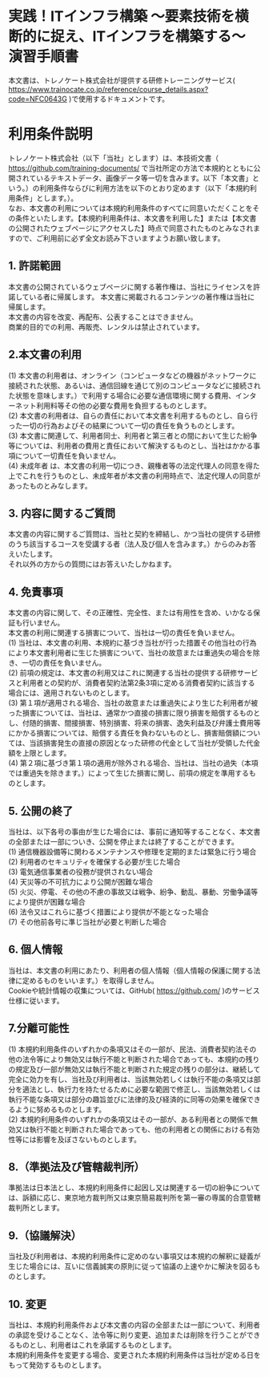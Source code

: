 # 実践！ITインフラ構築 ～要素技術を横断的に捉え、ITインフラを構築する～ 演習手順書  
本文書は、トレノケート株式会社が提供する研修トレーニングサービス( https://www.trainocate.co.jp/reference/course_details.aspx?code=NFC0643G )で使用するドキュメントです。  




# 利用条件説明  

トレノケート株式会社（以下「当社」とします）は、本技術文書（ https://github.com/training-documents/ で当社所定の方法で本規約とともに公開されているテキストデータ、画像データ等一切を含みます。以下「本文書」という。）の利用条件ならびに利用方法を以下のとおり定めます（以下「本規約利用条件」とします。）。  
なお、本文書の利用については本規約利用条件のすべてに同意いただくことをその条件といたします。【本規約利用条件は、本文書を利用した】または【本文書の公開されたウェブページにアクセスした】時点で同意されたものとみなされますので、ご利用前に必ず全文お読み下さいますようお願い致します。  

## 1. 許諾範囲  
本文書の公開されているウェブページに関する著作権は、当社にライセンスを許諾している者に帰属します。
本文書に掲載されるコンテンツの著作権は当社に帰属します。  
本文書の内容を改変、再配布、公表することはできません。  
商業的目的での利用、再販売、レンタルは禁止されています。  

## 2.本文書の利用
(1)	本文書の利用者は、オンライン（コンピュータなどの機器がネットワークに接続された状態、あるいは、通信回線を通じて別のコンピュータなどに接続された状態を意味します。）で利用する場合に必要な通信環境に関する費用、インターネット利用料等その他の必要な費用を負担するものとします。  
(2)	本文書の利用者は、自らの責任において本文書を利用するものとし、自ら行った一切の行為およびその結果について一切の責任を負うものとします。  
(3)	本文書に関連して、利用者同士、利用者と第三者との間において生じた紛争等については、利用者の費用と責任において解決するものとし、当社はかかる事項について一切責任を負いません。  
(4)	未成年者  は、本文書の利用一切につき、親権者等の法定代理人の同意を得た上でこれを行うものとし、未成年者が本文書の利用時点で、法定代理人の同意があったものとみなします。  

## 3. 内容に関するご質問
本文書の内容に関するご質問は、当社と契約を締結し、かつ当社の提供する研修のうち該当するコースを受講する者（法人及び個人を含みます。）からのみお答えいたします。  
それ以外の方からの質問にはお答えいたしかねます。  

## 4. 免責事項
本文書の内容に関して、その正確性、完全性、または有用性を含め、いかなる保証も行いません。  
本文書の利用に関連する損害について、当社は一切の責任を負いません。    
(1)	当社は、本文書の利用、本規約に基づき当社が行った措置その他当社の行為により本文書利用者に生じた損害について、当社の故意または重過失の場合を除き、一切の責任を負いません。  
(2)	前項の規定は、本文書の利用又はこれに関連する当社の提供する研修サービスと利用者との契約が、消費者契約法第2条3項に定める消費者契約に該当する場合には、適用されないものとします。  
(3)	第１項が適用される場合、当社の故意または重過失により生じた利用者が被った損害については、当社は、通常かつ直接の損害に限り損害を賠償するものとし、付随的損害、間接損害、特別損害、将来の損害、逸失利益及び弁護士費用等にかかる損害については、賠償する責任を負わないものとし、損害賠償額については、当該損害発生の直接の原因となった研修の代金として当社が受領した代金額を上限とします。  
(4)	第２項に基づき第１項の適用が除外される場合、当社は、当社の過失（本項では重過失を除きます。）によって生じた損害に関し、前項の規定を準用するものとします。  

## 5. 公開の終了 
当社は、以下各号の事由が生じた場合には、事前に通知等することなく、本文書の全部または一部についき、公開を停止または終了することができます。    
(1)	通信機器設備等に関わるメンテナンスや修理を定期的または緊急に行う場合  
(2)	利用者のセキュリティを確保する必要が生じた場合  
(3)	電気通信事業者の役務が提供されない場合  
(4)	天災等の不可抗力により公開が困難な場合  
(5)	火災、停電、その他の不慮の事故又は戦争、紛争、動乱、暴動、労働争議等により提供が困難な場合  
(6)	法令又はこれらに基づく措置により提供が不能となった場合  
(7)	その他前各号に準じ当社が必要と判断した場合  

## 6. 個人情報  
当社は、本文書の利用にあたり、利用者の個人情報（個人情報の保護に関する法律に定めるものをいいます。）を取得しません。  
Cookieや統計情報の収集については、GitHub( https://github.com/ )のサービス仕様に従います。  

## 7.分離可能性
(1)	本規約利用条件のいずれかの条項又はその一部が、民法、消費者契約法その他の法令等により無効又は執行不能と判断された場合であっても、本規約の残りの規定及び一部が無効又は執行不能と判断された規定の残りの部分は、継続して完全に効力を有し、当社及び利用者は、当該無効若しくは執行不能の条項又は部分を適法とし、執行力を持たせるために必要な範囲で修正し、当該無効若しくは執行不能な条項又は部分の趣旨並びに法律的及び経済的に同等の効果を確保できるように努めるものとします。  
(2)	本規約利用条件のいずれかの条項又はその一部が、ある利用者との関係で無効又は執行不能と判断された場合であっても、他の利用者との関係における有効性等には影響を及ぼさないものとします。  

## 8.（準拠法及び管轄裁判所）
準拠法は日本法とし、本規約利用条件に起因し又は関連する一切の紛争については、訴額に応じ、東京地方裁判所又は東京簡易裁判所を第一審の専属的合意管轄裁判所とします。  

## 9.（協議解決）
当社及び利用者は、本規約利用条件に定めのない事項又は本規約の解釈に疑義が生じた場合には、互いに信義誠実の原則に従って協議の上速やかに解決を図るものとします。  

## 10. 変更  
当社は、本規約利用条件および本文書の内容の全部または一部について、利用者の承認を受けることなく、法令等に則り変更、追加または削除を行うことができるものとし、利用者はこれを承諾するものとします。  
本規約利用条件を変更する場合、変更された本規約利用条件は当社が定める日をもって発効するものとします。  

